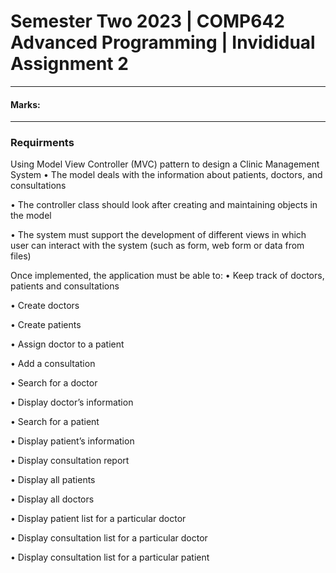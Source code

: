 # Semester Two 2023 | COMP642 Advanced Programming | Invididual Assignment 2
---------------------------------
#### Marks: 
---------------------------------
### Requirments
Using Model View Controller (MVC) pattern to design a Clinic Management System
• The model deals with the information about patients, doctors, and consultations

• The controller class should look after creating and maintaining objects in the model

• The system must support the development of different views in which user can interact with the system (such as form, web form or data from files)


 Once implemented, the application must be able to:
• Keep track of doctors, patients and consultations

• Create doctors

• Create patients

• Assign doctor to a patient

• Add a consultation

• Search for a doctor

• Display doctor’s information

• Search for a patient

• Display patient’s information

• Display consultation report

• Display all patients

• Display all doctors

• Display patient list for a particular doctor

• Display consultation list for a particular doctor

• Display consultation list for a particular patient

